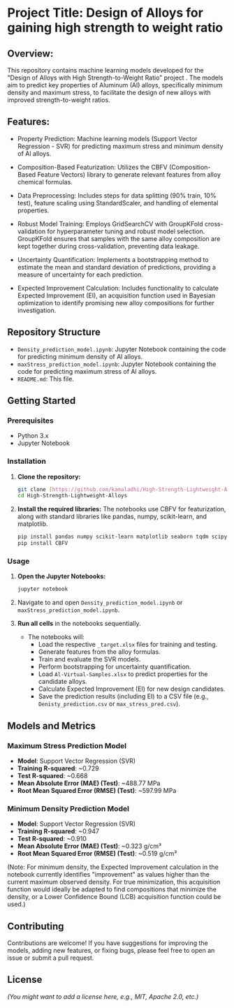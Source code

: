 # Project Title: Design of Alloys for gaining high strength to weight ratio
## **Overview:**

This repository contains machine learning models developed for the "Design of Alloys with High Strength-to-Weight Ratio" project . The models aim to predict key properties of Aluminum (Al) alloys, specifically minimum density and maximum stress, to facilitate the design of new alloys with improved strength-to-weight ratios.

## **Features:**

- Property Prediction: Machine learning models (Support Vector Regression - SVR) for predicting maximum stress and minimum density of Al alloys.

- Composition-Based Featurization: Utilizes the CBFV (Composition-Based Feature Vectors) library to generate relevant features from alloy chemical formulas.

- Data Preprocessing: Includes steps for data splitting (90% train, 10% test), feature scaling using StandardScaler, and handling of elemental properties.

- Robust Model Training: Employs GridSearchCV with GroupKFold cross-validation for hyperparameter tuning and robust model selection. GroupKFold ensures that samples with the same alloy composition are kept together during cross-validation, preventing data leakage.

- Uncertainty Quantification: Implements a bootstrapping method to estimate the mean and standard deviation of predictions, providing a measure of uncertainty for each prediction.

- Expected Improvement Calculation: Includes functionality to calculate Expected Improvement (EI), an acquisition function used in Bayesian optimization to identify promising new alloy compositions for further investigation.


## Repository Structure
* `Density_prediction_model.ipynb`: Jupyter Notebook containing the code for predicting minimum density of Al alloys.
* `maxStress_prediction_model.ipynb`: Jupyter Notebook containing the code for predicting maximum stress of Al alloys.
* `README.md`: This file.

## Getting Started

### Prerequisites

* Python 3.x
* Jupyter Notebook

### Installation

1.  **Clone the repository:**
    ```bash
    git clone [https://github.com/kamaladhi/High-Strength-Lightweight-Alloys.git](https://github.com/kamaladhi/High-Strength-Lightweight-Alloys.git)
    cd High-Strength-Lightweight-Alloys
    ```

2.  **Install the required libraries:**
    The notebooks use CBFV for featurization, along with standard libraries like pandas, numpy, scikit-learn, and matplotlib.
    ```bash
    pip install pandas numpy scikit-learn matplotlib seaborn tqdm scipy
    pip install CBFV
    ```

### Usage

1.  **Open the Jupyter Notebooks:**
    ```bash
    jupyter notebook
    ```
2.  Navigate to and open `Density_prediction_model.ipynb` or `maxStress_prediction_model.ipynb`.
3.  **Run all cells** in the notebooks sequentially.

    * The notebooks will:
        * Load the respective `_target.xlsx` files for training and testing.
        * Generate features from the alloy formulas.
        * Train and evaluate the SVR models.
        * Perform bootstrapping for uncertainty quantification.
        * Load `Al-Virtual-Samples.xlsx` to predict properties for the candidate alloys.
        * Calculate Expected Improvement (EI) for new design candidates.
        * Save the prediction results (including EI) to a CSV file (e.g., `Denisty_prediction.csv` or `max_stress_pred.csv`).

## Models and Metrics

### Maximum Stress Prediction Model

* **Model**: Support Vector Regression (SVR)
* **Training R-squared**: ~0.729
* **Test R-squared**: ~0.668
* **Mean Absolute Error (MAE) (Test)**: ~488.77 MPa
* **Root Mean Squared Error (RMSE) (Test)**: ~597.99 MPa

### Minimum Density Prediction Model

* **Model**: Support Vector Regression (SVR)
* **Training R-squared**: ~0.947
* **Test R-squared**: ~0.910
* **Mean Absolute Error (MAE) (Test)**: ~0.323 g/cm³
* **Root Mean Squared Error (RMSE) (Test)**: ~0.519 g/cm³

(Note: For minimum density, the Expected Improvement calculation in the notebook currently identifies "improvement" as values higher than the current maximum observed density. For true minimization, this acquisition function would ideally be adapted to find compositions that minimize the density, or a Lower Confidence Bound (LCB) acquisition function could be used.)

## Contributing

Contributions are welcome! If you have suggestions for improving the models, adding new features, or fixing bugs, please feel free to open an issue or submit a pull request.

## License

*(You might want to add a license here, e.g., MIT, Apache 2.0, etc.)*
